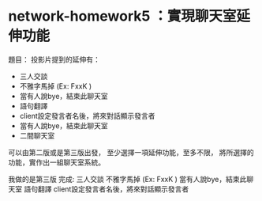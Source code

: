 # network-homework5 ：實現聊天室延伸功能
題目：
投影片提到的延伸有：
- 三人交談
- 不雅字馬掉 (Ex: FxxK )
- 當有人說bye，結束此聊天室
- 語句翻譯
- client設定發言者名後，將來對話顯示發言者
- 當有人說bye，結束此聊天室
- 二間聊天室

可以由第二版或是第三版出發，
至少選擇一項延伸功能，至多不限，
將所選擇的功能，實作出一組聊天室系統。

我做的是第三版
完成:
  三人交談
  不雅字馬掉 (Ex: FxxK )
  當有人說bye，結束此聊天室
  語句翻譯
  client設定發言者名後，將來對話顯示發言者
  
